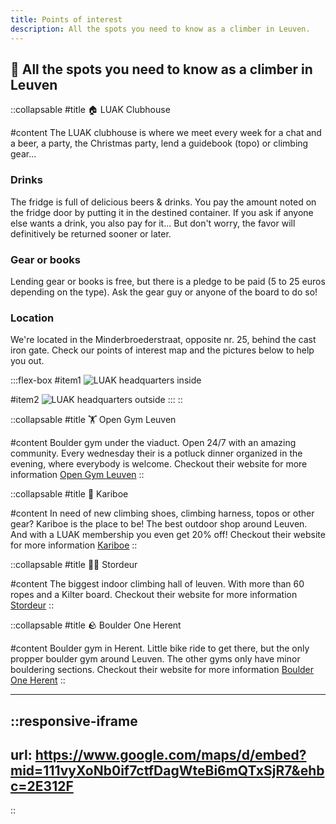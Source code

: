 ```yaml
---
title: Points of interest
description: All the spots you need to know as a climber in Leuven.
---
```


## 🧭 All the spots you need to know as a climber in Leuven

::collapsable
#title
🏠 LUAK Clubhouse

#content
The LUAK clubhouse is where we meet every week for a chat and a beer, a party, the Christmas party, lend a guidebook (topo) or climbing gear...

### Drinks

The fridge is full of delicious beers & drinks. You pay the amount noted on the fridge door by putting it in the destined container. If you ask if anyone else wants a drink, you also pay for it... But don't worry, the favor will definitively be returned sooner or later.

### Gear or books

Lending gear or books is free, but there is a pledge to be paid (5 to 25 euros depending on the type). Ask the gear guy or anyone of the board to do so!

### Location

We're located in the Minderbroederstraat, opposite nr. 25, behind the cast iron gate. Check our points of interest map and the pictures below to help you out.

  :::flex-box
  #item1
  ![LUAK headquarters inside](/luak_inside.jpg)
  
  #item2
  ![LUAK headquarters outside](/luak_outside.jpg)
  :::
::

::collapsable
#title
🏋️ Open Gym Leuven

#content
Boulder gym under the viaduct. Open 24/7 with an amazing community. Every wednesday their is a potluck dinner organized in the evening, where everybody is welcome. Checkout their website for more information [Open Gym Leuven](https://www.opengym.be/)
::

::collapsable
#title
🦘 Kariboe

#content
In need of new climbing shoes, climbing harness, topos or other gear? Kariboe is the place to be! The best outdoor shop around Leuven. And with a LUAK membership you even get 20% off! Checkout their website for more information [Kariboe](https://www.kariboe.be/)
::

::collapsable
#title
🧗‍♂️ Stordeur

#content
The biggest indoor climbing hall of leuven. With more than 60 ropes and a Kilter board. Checkout their website for more information [Stordeur](https://destordeur.be/)
::

::collapsable
#title
🪨 Boulder One Herent

#content
Boulder gym in Herent. Little bike ride to get there, but the only propper boulder gym around Leuven. The other gyms only have minor bouldering sections. Checkout their website for more information [Boulder One Herent](https://www.boulder.one/)
::

---

::responsive-iframe
---
url: https://www.google.com/maps/d/embed?mid=111vyXoNb0if7ctfDagWteBi6mQTxSjR7&ehbc=2E312F
---
::
